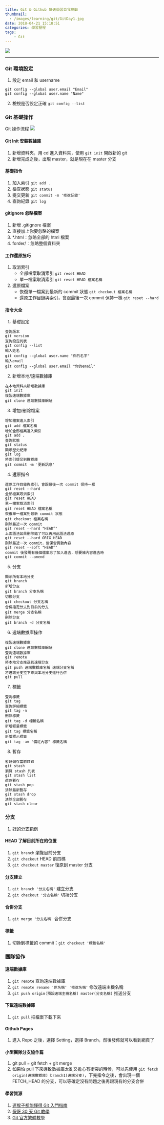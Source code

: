 ```yaml
---
title: Git & Github 快速學習自我挑戰
thumbnail:
  - /images/learning/git/GitDay1.jpg
date: 2018-04-21 15:18:51
categories: 學習歷程
tags: 
    - Git
---
```

<img src="/images/learning/git/GitDay1.jpg">

***
### Git 環境設定
1. 設定 email 和 username
```
git config --global user.email "Email"
git config --global user.name "Name"
```
2. 檢視是否設定正確
`git config --list`
### Git 基礎操作
Git 操作流程
<img src="/images/learning/git/gitflow.png">
#### Git Init 安裝數據庫
1. 新增資料夾，用 cd 進入資料夾，使用 `git init` 開啟新的 git
2. 新增完成之後，出現 master，就是現在在 master 分支
#### 基礎指令
1. 加入索引 `git add .`
2. 檢查狀態 `git status`
3. 提交更新 `git commit -m '修改記錄'`
4. 查詢紀錄 `git log`
#### gitignore 忽略檔案
1. 新增 .gitignore 檔案
2. 直接加上你要忽略的檔案
3. *.html：忽略全部的 html 檔案
4. forder/：忽略整個資料夾
#### 工作還原技巧
1. 取消索引
    - 全部檔案取消索引 `git reset HEAD`
    - 單一檔案取消索引 `git reset HEAD 檔案名稱`
2. 還原檔案
    - 恢復單一檔案到最新的 commit 狀態 `git checkout 檔案名稱`
    - 還原工作目錄與索引，會跟最後一次 commit 保持一樣 `git reset --hard`
#### 指令大全
1. 基礎設定
```
查詢版本
git version
查詢設定列表
git config --list
輸入姓名
git config --global user.name "你的名字"
輸入email
git config --global user.email "你的email"
```
2. 新增本地/遠端數據庫
```
在本地資料夾新增數據庫
git init
複製遠端數據庫
git clone 遠端數據庫網址
```
3. 增加/刪除檔案
```
增加檔案進入索引
git add 檔案名稱
增加全部檔案進入索引
git add .
查詢狀態
git status
顯示歷史紀錄
git log
將索引提交到數據庫
git commit -m '更新訊息'
```
4. 還原指令
```
還原工作目錄與索引，會跟最後一次 commit 保持一樣
git reset --hard
全部檔案取消索引
git reset HEAD
單一檔案取消索引
git reset HEAD 檔案名稱
恢復單一檔案到最新 commit 狀態
git checkout 檔案名稱
刪除最近一次 commit
git reset --hard "HEAD^" 
上面語法如果刪除錯了可以再用此語法還原
git reset --hard ORIG_HEAD 
刪除最近一次 commit，但保留異動內容
git reset --soft "HEAD^" 
commit 後發現有幾個檔案忘了加入進去，想要補內容進去時
git commit --amend
```
5. 分支
```
顯示所有本地分支
git branch
新增分支
git branch 分支名稱
切換分支
git checkout 分支名稱
合併指定分支到目前的分支
git merge 分支名稱
刪除分支
git branch -d 分支名稱
```
6. 遠端數據庫操作
```
複製遠端數據庫
git clone 遠端數據庫網址
查詢遠端數據庫
git remote
將本地分支推送到遠端分支
git push 遠端數據庫名稱 遠端分支名稱
將遠端分支拉下來與本地分支進行合併
git pull
```
7. 標籤
```
查詢標籤
git tag
查詢詳細標籤
git tag -n
刪除標籤
git tag -d 標籤名稱
新增輕量標籤
git tag 標籤名稱
新增標示標籤
git tag -am "備註內容" 標籤名稱
```
8. 暫存
```
暫時儲存當前目錄
git stash
瀏覽 stash 列表
git stash list 
還原暫存
git stash pop
清除最新暫存
git stash drop
清除全部暫存
git stash clear
```
### 分支
1. [好的分支範例](http://nvie.com/posts/a-successful-git-branching-model/)
#### HEAD 了解目前所在的位置
1. `git branch` 瀏覽目前分支
2. `git checkout` HEAD 前四碼
3. `git checkout master` 復原到 master 分支
#### 分支建立
1. `git branch '分支名稱'` 建立分支
2. `git checkout '分支名稱'` 切換分支
#### 合併分支
1. `git merge '分支名稱'` 合併分支
#### 標籤
1. 切換到標籤的 commit：`git checkout '標籤名稱'`
### 團隊協作
#### 遠端數據庫
1. `git remote` 查詢遠端數據庫
2. `git remote rename '原名稱' '修改名稱'` 修改遠端主機名稱
3. `git push origin(預設遠端主機名稱) master(分支名稱)` 推送分支
#### 下載遠端數據庫
1. `git pull` 把檔案下載下來
#### Github Pages
1. 進入 Repo 之後，選擇 Setting，選擇 Branch，然後發佈就可以看到網頁了
#### 小型團隊分支協作篇
1. git pull = git fetch + git merge
2. 如果怕 pull 下來導致數據庫太亂又擔心有衝突的時候，可以先使用 `git fetch origin(遠端數據庫) branch1(遠端分支)`，下完指令之後，會出現一個 FETCH_HEAD 的分支，可以等確定沒有問題之後再跟現有的分支合併
#### 學習資源
1. [連猴子都能懂得 Git 入門指南](https://backlog.com/git-tutorial/tw/)
2. [保哥 30 天 Git 教學](https://github.com/doggy8088/Learn-Git-in-30-days/blob/master/zh-tw/README.md)
3. [Git 官方繁體教學](https://git-scm.com/book/zh-tw/v1)













